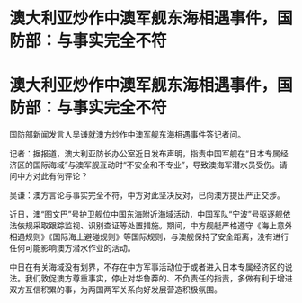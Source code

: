 # 澳大利亚炒作中澳军舰东海相遇事件，国防部：与事实完全不符

# 澳大利亚炒作中澳军舰东海相遇事件，国防部：与事实完全不符

国防部新闻发言人吴谦就澳方炒作中澳军舰东海相遇事件答记者问。

记者：据报道，澳大利亚防长办公室近日发布声明，指责中国军舰在“日本专属经济区的国际海域”与澳军舰互动时“不安全和不专业”，导致澳海军潜水员受伤。请问中方对此有何评论？

吴谦：澳方言论与事实完全不符，中方对此坚决反对，已向澳方提出严正交涉。

近日，澳“图文巴”号护卫舰位中国东海附近海域活动，中国军队“宁波”号驱逐舰依法依规采取跟踪监视、识别查证等处置措施。期间，中方舰艇严格遵守《海上意外相遇规则》《国际海上避碰规则》等国际规则，与澳舰保持了安全距离，没有进行任何可能影响澳方潜水作业的活动。

中日在有关海域没有划界，不存在中方军事活动位于或者进入日本专属经济区的说法。我们敦促澳方尊重事实，停止对华鲁莽的、不负责任的指责，多做有利于增进双方互信积累的事，为两国两军关系向好发展营造积极氛围。

